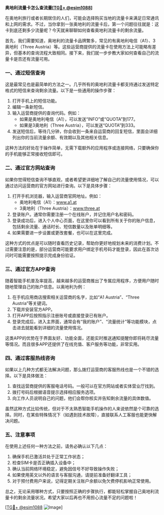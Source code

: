 **奥地利流量卡怎么查流量[[TG💪+ @esim1088](https://t.me/s/esim1088)]**

在奥地利旅行或者长期居住的人们，可能会选择购买当地的流量卡来满足日常通讯和上网的需求。不过，当你拿到一张奥地利的流量卡后，第一个问题往往就是：这卡到底还剩多少流量呢？今天就来聊聊如何查看奥地利流量卡的剩余流量。

首先，我们需要知道，奥地利的流量卡品牌繁多，常见的有奥地利电信（A1）、3奥地利（Three Austria）等。这些运营商提供的流量卡在使用方法上可能略有差异，但基本的查询流程大致相同。接下来，我们就一步步教大家如何查看自己的流量卡是否还有流量可用。

### **一、通过短信查询**
这是最常见也是最简单的方法之一。几乎所有的奥地利流量卡都支持通过发送特定格式的短信来查询剩余流量。以下是一些通用的操作步骤：

1. 打开手机上的短信功能。
2. 编辑一条新短信。
3. 输入运营商提供的查询代码。例如：
   - 如果是奥地利电信（A1），可以发送“INFO”或“QUOTA”到177。
   - 如果是3奥地利（Three Austria），可以发送“QUOTA”到333。
4. 发送短信后，等待几分钟，你会收到一条来自运营商的回复短信，里面会详细列出你的当前流量余额、有效期以及其他相关信息。

这种方法的好处在于操作简单，无需下载额外的应用程序或连接网络，只要确保你的手机能够正常接收短信即可。

### **二、通过官方网站查询**
如果你觉得短信查询不够直观，或者希望更详细地了解自己的流量使用情况，可以通过访问运营商的官方网站进行查询。以下是具体步骤：

1. 打开手机浏览器，输入运营商官网地址。例如：
   - 奥地利电信（A1）：www.a1.at
   - 3奥地利（Three Austria）：www.three.at
2. 登录账户。通常你需要注册一个在线账户，并记住用户名和密码。
3. 登录成功后，进入个人中心页面，在这里你可以看到所有关于你的账户信息，包括剩余流量、通话时长、短信数量以及账单明细等。
4. 如果需要进一步设置或更改套餐，也可以在这里完成。

这种方式的优点是可以随时查看历史记录，帮助你更好地规划未来的消费计划。不过需要注意的是，部分运营商可能要求用户绑定手机号码才能登录，因此在首次访问时可能需要按照提示完成身份验证。

### **三、通过官方APP查询**
随着智能手机普及率提高，越来越多的运营商推出了专属应用程序，方便用户随时随地管理自己的账户信息。以奥地利为例：

1. 在手机应用商店搜索相关运营商的名字，比如“A1 Austria”、“Three Austria”等关键词。
2. 下载并安装官方APP。
3. 打开APP后按照指示注册账号或直接登录已有账户。
4. 登录完成后，进入主界面，通常会有“我的账户”、“流量统计”等功能模块，点击进去就能看到详细的流量使用情况。

这类APP的优势在于界面友好、功能全面，还能实时推送通知提醒你即将耗尽流量等情况。而且很多APP还提供了在线充值、客户服务等功能，非常实用。

### **四、通过客服热线咨询**
如果以上几种方式都无法解决问题，那么拨打运营商的客服热线也是一个不错的选择。以下是具体做法：

1. 查找运营商提供的客服电话号码。一般可以在官方网站或者实体营业厅找到。
2. 拨打号码后根据语音提示选择相应服务选项。
3. 向工作人员说明自己的问题，他们会帮你核实并告知剩余流量的具体数值。

虽然这种方式比较传统，但对于不太熟悉智能手机操作的人来说依然是个可靠的选择。同时，在某些特殊情况下（如遇到技术故障），直接联系人工客服也能更快解决问题。

### **五、注意事项**
在使用上述任何一种方法之前，请务必确认以下几点：

1. 确保手机已激活并处于正常工作状态；
2. 检查SIM卡是否正确插入设备中；
3. 确认当前网络环境稳定，避免因信号不好导致操作失败；
4. 如果使用英文以外的语言与客服沟通，请提前准备好翻译工具；
5. 对于预付费用户来说，记得定期关注账户余额以免欠费停机影响正常使用。

总之，无论采用哪种方式，只要按照正确的步骤执行，都能轻松掌握自己奥地利流量卡的剩余流量状况。希望大家以后再也不用担心流量不足的问题啦！

[[TG💪+ @esim1088](https://t.me/s/esim1088) ![Image](https://i.postimg.cc/4NQfJmqS/Snipaste-2025-05-13-00-14-12.png)]